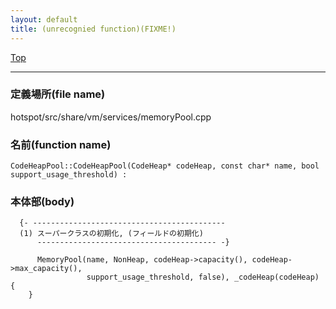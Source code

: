 ```yaml
---
layout: default
title: (unrecognied function)(FIXME!)
---
```

[Top](../index.html)

--- 
### 定義場所(file name)
hotspot/src/share/vm/services/memoryPool.cpp

### 名前(function name)
```
CodeHeapPool::CodeHeapPool(CodeHeap* codeHeap, const char* name, bool support_usage_threshold) :
```

### 本体部(body)
```
  {- -------------------------------------------
  (1) スーパークラスの初期化, (フィールドの初期化)
      ---------------------------------------- -}

	  MemoryPool(name, NonHeap, codeHeap->capacity(), codeHeap->max_capacity(),
	             support_usage_threshold, false), _codeHeap(codeHeap) {
	}
	
```



